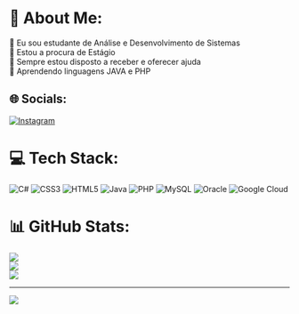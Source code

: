 # 💫 About Me:
🔭 Eu sou estudante de Análise e Desenvolvimento de Sistemas<br>👯 Estou a procura de Estágio<br>🤝 Sempre estou disposto a receber e oferecer ajuda<br>🌱 Aprendendo linguagens JAVA e PHP


## 🌐 Socials:
[![Instagram](https://img.shields.io/badge/Instagram-%23E4405F.svg?logo=Instagram&logoColor=white)](https://instagram.com/matheus_programmer) 

# 💻 Tech Stack:
![C#](https://img.shields.io/badge/c%23-%23239120.svg?style=for-the-badge&logo=csharp&logoColor=white) ![CSS3](https://img.shields.io/badge/css3-%231572B6.svg?style=for-the-badge&logo=css3&logoColor=white) ![HTML5](https://img.shields.io/badge/html5-%23E34F26.svg?style=for-the-badge&logo=html5&logoColor=white) ![Java](https://img.shields.io/badge/java-%23ED8B00.svg?style=for-the-badge&logo=openjdk&logoColor=white) ![PHP](https://img.shields.io/badge/php-%23777BB4.svg?style=for-the-badge&logo=php&logoColor=white) ![MySQL](https://img.shields.io/badge/mysql-%2300000f.svg?style=for-the-badge&logo=mysql&logoColor=white) ![Oracle](https://img.shields.io/badge/Oracle-F80000?style=for-the-badge&logo=oracle&logoColor=white) ![Google Cloud](https://img.shields.io/badge/GoogleCloud-%234285F4.svg?style=for-the-badge&logo=google-cloud&logoColor=white)
# 📊 GitHub Stats:
![](https://github-readme-stats.vercel.app/api?username=mathdev03&theme=dark&hide_border=false&include_all_commits=false&count_private=false)<br/>
![](https://github-readme-streak-stats.herokuapp.com/?user=mathdev03&theme=dark&hide_border=false)<br/>
![](https://github-readme-stats.vercel.app/api/top-langs/?username=mathdev03&theme=dark&hide_border=false&include_all_commits=false&count_private=false&layout=compact)

---
[![](https://visitcount.itsvg.in/api?id=mathdev03&icon=0&color=1)](https://visitcount.itsvg.in)

<!-- Proudly created with GPRM ( https://gprm.itsvg.in ) -->
